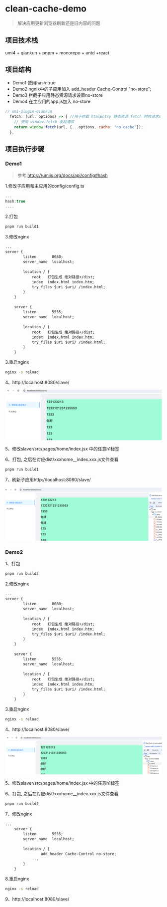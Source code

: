 # clean-cache-demo

> 解决应用更新浏览器刷新还是旧内容的问题

## 项目技术栈

umi4 + qiankun + pnpm + monorepo + antd +react 

## 项目结构

- Demo1 使用hash:true
- Demo2 ngnix中的子应用加入 add_header Cache-Control "no-store"*;*
- Demo3 拦截子应用静态资源请求设置no-store
- Demo4 在主应用的app.js加入 no-store
```js
// umi-plugin-qiankun 
  fetch: (url, options) => { //用于拦截 htmlEntry 静态资源 fetch 时的请求s
    // 使用 window.fetch 发起请求
    return window.fetch(url, {...options, cache: 'no-cache'});
  },
```

## 项目执行步骤

### Demo1 

>  参考 https://umijs.org/docs/api/config#hash

1.修改子应用和主应用的config/config.ts

```js
...
hash:true
....
```

2.打包

```bash
pnpm run build1
```

3.修改nginx

```ngnix
...
server {
        listen       8080;
        server_name  localhost;

        location / {
            root   打包生成 绝对路径+/dist;
            index  index.html index.htm;
            try_files $uri $uri/ /index.html;
        }
    }

    server {
        listen       5555;
        server_name  localhost;

        location / {
            root   打包生成 绝对路径+/dist;
            index  index.html index.htm;
            try_files $uri $uri/ /index.html;
        }
    }

```

3.重启nginx

```bash
nginx -s reload
```

4、http://localhost:8080/slave/

![cache1](./images/cache1.png)

5、修改slaver/src/pages/home/index.jsx 中的任意h1标签

6、打包, 之后在对应dist/xxxhome__index.xxx.js文件查看

```bash
pnpm run build1
```

7、刷新子应用http://localhost:8080/slave/

![cache2](./images/cache2.png)

### Demo2

1、打包

```bash
pnpm run build2
```

2.修改nginx

```ngnix
...
server {
        listen       8080;
        server_name  localhost;

        location / {
            root   打包生成 绝对路径+/dist;
            index  index.html index.htm;
            try_files $uri $uri/ /index.html;
        }
    }

    server {
        listen       5555;
        server_name  localhost;

        location / {
            root   打包生成 绝对路径+/dist;
            index  index.html index.htm;
            try_files $uri $uri/ /index.html;
        }
    }

```

3.重启nginx

```bash
nginx -s reload
```

4、http://localhost:8080/slave/

![cache1](./images/cache3.png)

5、修改slaver/src/pages/home/index.jsx 中的任意h1标签

6、打包, 之后在对应dist/xxxhome__index.xxx.js文件查看

```bash
pnpm run build2
```

7、修改nginx

```ngnix
...
    server {
        listen       5555;
        server_name  localhost;

        location / {
        		add_header Cache-Control no-store;
            ...
        }
    }

```

8.重启nginx

```bash
nginx -s reload
```

9、http://localhost:8080/slave/

